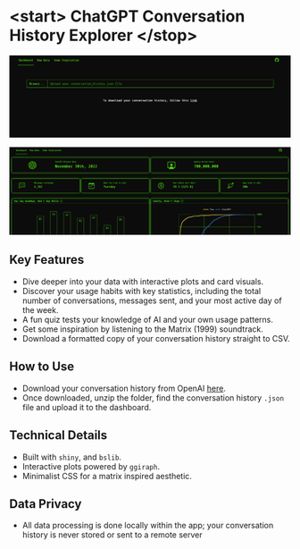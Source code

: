# \<start> ChatGPT Conversation History Explorer \</stop>

![Preview of the homepage](www/homepage.png)

![Preview of the Dashboard panel](www/dashboard_preview.png)

## Key Features
- Dive deeper into your data with interactive plots and card visuals.
- Discover your usage habits with key statistics, including the total number of conversations, messages sent, and your most active day of the week.
- A fun quiz tests your knowledge of AI and your own usage patterns.
- Get some inspiration by listening to the Matrix (1999) soundtrack.
- Download a formatted copy of your conversation history straight to CSV.

## How to Use
- Download your conversation history from OpenAI [here](https://help.openai.com/en/articles/7260999-how-do-i-export-my-chatgpt-history-and-data).
- Once downloaded, unzip the folder, find the conversation history `.json` file and upload it to the dashboard.

## Technical Details
- Built with `shiny`, and `bslib`.
- Interactive plots powered by `ggiraph`.
- Minimalist CSS for a matrix inspired aesthetic.

## Data Privacy
- All data processing is done locally within the app; your conversation history is never stored or sent to a remote server
